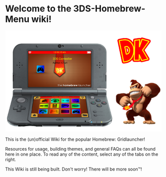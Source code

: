 # Welcome to the 3DS-Homebrew-Menu wiki!

![The most amazing launcher of all time!](images/mashers.png)

This is the (un)official Wiki for the popular Homebrew: Gridlauncher!

Resources for usage, building themes, and general FAQs can all be found here in one place. To read any of the content, select any of the tabs on the right. 

This Wiki is still being built. Don't worry! There will be more soon™! 
